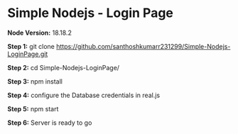 # Simple Nodejs - Login Page

**Node Version:**
18.18.2

**Step 1:**
git clone https://github.com/santhoshkumarr231299/Simple-Nodejs-LoginPage.git

**Step 2:**
cd Simple-Nodejs-LoginPage/

**Step 3:**
npm install

**Step 4:**
configure the Database credentials in real.js

**Step 5:**
npm start

**Step 6:**
Server is ready to go


